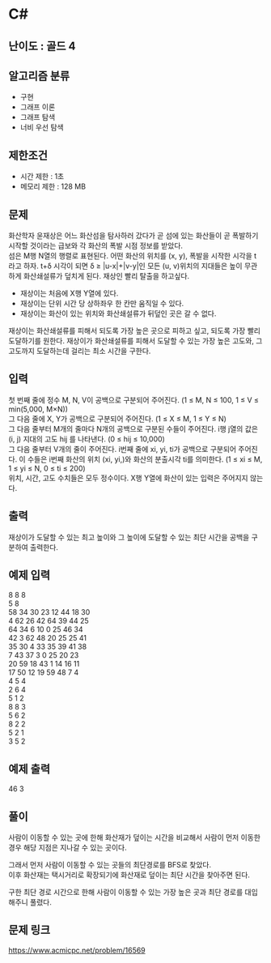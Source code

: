# C#

## 난이도 : 골드 4

## 알고리즘 분류
  - 구현
  - 그래프 이론
  - 그래프 탐색
  - 너비 우선 탐색

## 제한조건
  - 시간 제한 : 1초
  - 메모리 제한 : 128 MB

## 문제
화산학자 윤재상은 어느 화산섬을 탐사하러 갔다가 곧 섬에 있는 화산들이 곧 폭발하기 시작할 것이라는 급보와 각 화산의 폭발 시점 정보를 받았다.<br/>
섬은 M행 N열의 행렬로 표현된다. 어떤 화산의 위치를 (x, y), 폭발을 시작한 시각을 t 라고 하자. t+δ 시각이 되면 δ ≥ |u-x|+|v-y|인 모든 (u, v)위치의 지대들은 높이 무관하게 화산쇄설류가 덮치게 된다. 재상인 빨리 탈출을 하고싶다.<br/>

  - 재상이는 처음에 X행 Y열에 있다.
  - 재상이는 단위 시간 당 상하좌우 한 칸만 움직일 수 있다.
  - 재상이는 화산이 있는 위치와 화산쇄설류가 뒤덮인 곳은 갈 수 없다.

재상이는 화산쇄설류를 피해서 되도록 가장 높은 곳으로 피하고 싶고, 되도록 가장 빨리 도달하기를 원한다. 재상이가 화산쇄설류를 피해서 도달할 수 있는 가장 높은 고도와, 그 고도까지 도달하는데 걸리는 최소 시간을 구한다.<br/>

## 입력
첫 번째 줄에 정수 M, N, V이 공백으로 구분되어 주어진다. (1 ≤ M, N ≤ 100, 1 ≤ V ≤ min(5,000, M×N))<br/>
그 다음 줄에 X, Y가 공백으로 구분되어 주어진다. (1 ≤ X ≤ M, 1 ≤ Y ≤ N)<br/>
그 다음 줄부터 M개의 줄마다 N개의 공백으로 구분된 수들이 주어진다. i행 j열의 값은 (i, j) 지대의 고도 hij 를 나타낸다. (0 ≤ hij ≤ 10,000)<br/>
그 다음 줄부터 V개의 줄이 주어진다. i번째 줄에 xi, yi, ti가 공백으로 구분되어 주어진다. 이 수들은 i번째 화산의 위치 (xi, yi,)와 화산의 분출시각 ti를 의미한다. (1 ≤ xi ≤ M, 1 ≤ yi ≤ N, 0 ≤ ti ≤ 200)<br/>
위치, 시간, 고도 수치들은 모두 정수이다. X행 Y열에 화산이 있는 입력은 주어지지 않는다.<br/>

## 출력
재상이가 도달할 수 있는 최고 높이와 그 높이에 도달할 수 있는 최단 시간을 공백을 구분하여 출력한다.<br/>

## 예제 입력
8 8 8<br/>
5 8<br/>
58 34 30 23 12 44 18 30<br/>
4 62 26 42 64 39 44 25<br/>
64 34 6 10 0 25 46 34<br/>
42 3 62 48 20 25 25 41<br/>
35 30 4 33 35 39 41 38<br/>
7 43 37 3 0 25 20 23<br/>
20 59 18 43 1 14 16 11<br/>
17 50 12 19 59 48 7 4<br/>
4 5 4<br/>
2 6 4<br/>
5 1 2<br/>
8 8 3<br/>
5 6 2<br/>
8 2 2<br/>
5 2 1<br/>
3 5 2<br/>

## 예제 출력
46 3<br/>


## 풀이
사람이 이동할 수 있는 곳에 한해 화산재가 덮이는 시간을 비교해서 사람이 먼저 이동한 경우 해당 지점은 지나갈 수 있는 곳이다.<br/>

그래서 먼저 사람이 이동할 수 있는 곳들의 최단경로를 BFS로 찾았다.<br/>
이후 화산재는 택시거리로 확장되기에 화산재로 덮이는 최단 시간을 찾아주면 된다.<br/>

구한 최단 경로 시간으로 한해 사람이 이동할 수 있는 가장 높은 곳과 최단 경로를 대입해주니 풀렸다.<br/>

## 문제 링크
https://www.acmicpc.net/problem/16569